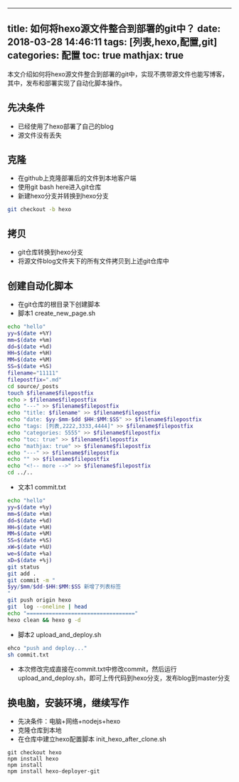 
---
title: 如何将hexo源文件整合到部署的git中？
date: 2018-03-28 14:46:11
tags: [列表,hexo,配置,git]
categories: 配置
toc: true
mathjax: true
---

本文介绍如何将hexo源文件整合到部署的git中，实现不携带源文件也能写博客，其中，发布和部署实现了自动化脚本操作。

<!-- more -->

## 先决条件
- 已经使用了hexo部署了自己的blog
- 源文件没有丢失

## 克隆
- 在github上克隆部署后的文件到本地客户端
- 使用git bash here进入git仓库
- 新建hexo分支并转换到hexo分支
```bash
git checkout -b hexo
```

## 拷贝
- git仓库转换到hexo分支
- 将源文件blog文件夹下的所有文件拷贝到上述git仓库中

## 创建自动化脚本
- 在git仓库的根目录下创建脚本
- 脚本1 create_new_page.sh
```bash
echo "hello"
yy=$(date +%Y)
mm=$(date +%m)
dd=$(date +%d)
HH=$(date +%H)
MM=$(date +%M)
SS=$(date +%S)
filename="11111"
filepostfix=".md"
cd source/_posts
touch $filename$filepostfix
echo > $filename$filepostfix
echo "---" >> $filename$filepostfix
echo "title: $filename" >> $filename$filepostfix
echo "date: $yy-$mm-$dd $HH:$MM:$SS" >> $filename$filepostfix
echo "tags: [列表,2222,3333,4444]" >> $filename$filepostfix
echo "categories: 5555" >> $filename$filepostfix
echo "toc: true" >> $filename$filepostfix
echo "mathjax: true" >> $filename$filepostfix
echo "---" >> $filename$filepostfix
echo "" >> $filename$filepostfix
echo "<!-- more -->" >> $filename$filepostfix
cd ../..
```
- 文本1 commit.txt
```bash
echo "hello"
yy=$(date +%y)
mm=$(date +%m)
dd=$(date +%d)
HH=$(date +%H)
MM=$(date +%M)
SS=$(date +%S)
xW=$(date +%U)
we=$(date +%a)
xD=$(date +%j)
git status
git add .
git commit -m "
$yy/$mm/$dd-$HH:$MM:$SS 新增了列表标签
"
git push origin hexo
git  log --oneline | head
echo "=================================="
hexo clean && hexo g -d
```
- 脚本2 upload_and_deploy.sh
```bash
ehco "push and deploy..."
sh commit.txt
```
- 本次修改完成直接在commit.txt中修改commit，然后运行upload_and_deploy.sh，即可上传代码到hexo分支，发布blog到master分支

## 换电脑，安装环境，继续写作
- 先决条件：电脑+网络+nodejs+hexo
- 克隆仓库到本地
- 在仓库中建立hexo配置脚本 init_hexo_after_clone.sh
```
git checkout hexo
npm install hexo
npm install
npm install hexo-deployer-git
```
